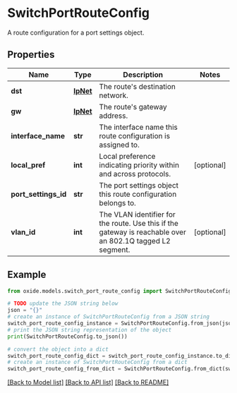 # SwitchPortRouteConfig

A route configuration for a port settings object.

## Properties

Name | Type | Description | Notes
------------ | ------------- | ------------- | -------------
**dst** | [**IpNet**](IpNet.md) | The route&#39;s destination network. | 
**gw** | [**IpNet**](IpNet.md) | The route&#39;s gateway address. | 
**interface_name** | **str** | The interface name this route configuration is assigned to. | 
**local_pref** | **int** | Local preference indicating priority within and across protocols. | [optional] 
**port_settings_id** | **str** | The port settings object this route configuration belongs to. | 
**vlan_id** | **int** | The VLAN identifier for the route. Use this if the gateway is reachable over an 802.1Q tagged L2 segment. | [optional] 

## Example

```python
from oxide.models.switch_port_route_config import SwitchPortRouteConfig

# TODO update the JSON string below
json = "{}"
# create an instance of SwitchPortRouteConfig from a JSON string
switch_port_route_config_instance = SwitchPortRouteConfig.from_json(json)
# print the JSON string representation of the object
print(SwitchPortRouteConfig.to_json())

# convert the object into a dict
switch_port_route_config_dict = switch_port_route_config_instance.to_dict()
# create an instance of SwitchPortRouteConfig from a dict
switch_port_route_config_from_dict = SwitchPortRouteConfig.from_dict(switch_port_route_config_dict)
```
[[Back to Model list]](../README.md#documentation-for-models) [[Back to API list]](../README.md#documentation-for-api-endpoints) [[Back to README]](../README.md)


